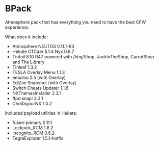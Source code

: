 # BPack

Atmosphere pack that has everything you need to have the best CFW experience.

What does it include:

* Atmosphere NEUTOS 0.11.1-R3
* Hekate CTCaer 5.1.4 Nyx 0.8.7
* Tinfoil 8.10 R47 powered with /hbg/Shop, JackInTheShop, CarrotShop and The Library
* Tinleaf 1.3.2
* TESLA Overlay Menu 1.1.3
* emuiibo 0.5 (with Overlay)
* EdiZon Snapshot (with Overlay)
* Switch Cheats Updater 1.1.6
* NXThemesInstaller 2.3.1
* ftpd snap! 2.3.1
* ChoiDujourNX 1.0.2

Included payload utilities in Hekate:

* fusee-primary 0.11.1
* Lockpick_RCM 1.8.2
* Incognito_RCM 0.6.2
* TegraExplorer 1.5.1-hotfix
